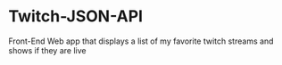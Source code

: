 # Twitch-JSON-API
Front-End Web app that displays a list of my favorite twitch streams and shows if they are live
